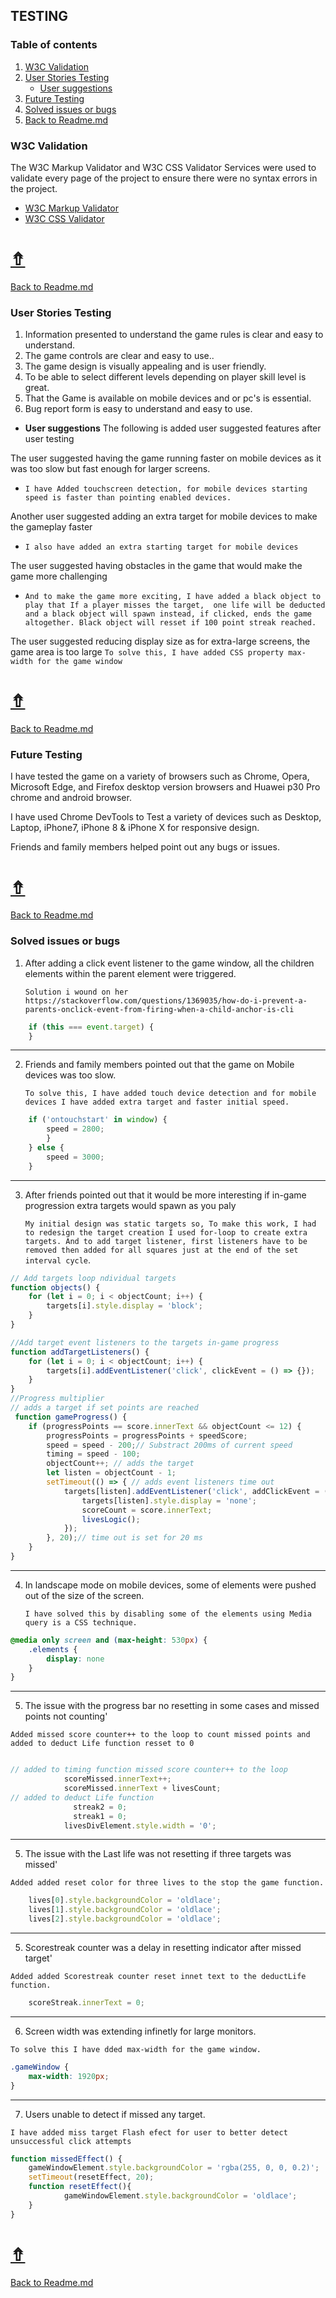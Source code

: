 ## **TESTING**

### Table of contents
1. [W3C Validation](#W3C-Validation)
1. [User Stories Testing](#User-Stories-Testing)
    - [User suggestions](#User-suggestions)
1. [Future Testing](#Future-Testing)
1. [Solved issues or bugs](#Solved-issues-or-bugs)
1. [Back to Readme.md](../README.md)

### **W3C Validation**
  The W3C Markup Validator and W3C CSS Validator Services were used to validate every page of the project to ensure there were no syntax errors in the project.

- [W3C Markup Validator](project_files/validation/Html-Checker.PNG)
- [W3C CSS Validator](project_files/validation/W3C-CSS.PNG)

# [&#8686;](#Testing)
[Back to Readme.md](../README.md)
### **User Stories Testing**
1. Information presented to understand the game rules is clear and easy to understand.
1. The game controls are clear and easy to use..
1. The game design is visually appealing and is user friendly.
1. To be able to select different levels depending on player skill level is great.
1. That the Game is available on mobile devices and or  pc's  is essential.
1. Bug report form is easy to understand and easy to use.

- **User suggestions**
The following is added user suggested features after user testing

The user suggested having the game running faster on mobile devices as it was too slow but fast enough for larger screens.
- `I have Added touchscreen detection, for mobile devices starting speed is faster than pointing enabled devices.`

Another user suggested adding an extra target for mobile devices to make the gameplay faster
- `I also have added an extra starting target for mobile devices`

The user suggested having obstacles in the game that would make the game more challenging
- `And to make the game more exciting, I have added a black object to play that If a player misses the target,  one life will be deducted and a black object will spawn instead, if clicked, ends the game altogether. Black object will resset if 100 point streak reached.`

The user suggested reducing display size as for extra-large screens, the game area is too large
`To solve this, I have added CSS property max-width for the game window`

# [&#8686;](#Testing)
[Back to Readme.md](../README.md)
### **Future Testing**
I have tested the game on a variety of browsers such as  Chrome, Opera, Microsoft Edge, and Firefox desktop version browsers and Huawei p30 Pro chrome and android browser.

I have used Chrome DevTools to Test a variety of devices such as Desktop, Laptop, iPhone7, iPhone 8 & iPhone X for responsive design.

Friends and family members helped point out any bugs or issues.

# [&#8686;](#Testing)
[Back to Readme.md](../README.md)
### **Solved issues or bugs**
1. After adding a click event listener to the game window, all the children elements within the parent element were triggered.

    `Solution i wound on her https://stackoverflow.com/questions/1369035/how-do-i-prevent-a-parents-onclick-event-from-firing-when-a-child-anchor-is-cli `
```javascript
    if (this === event.target) {
    }
```
***
2. Friends and family members pointed out that the game on Mobile devices was too slow.
     
     `To solve this, I have added touch device detection and for mobile devices I have added extra target and faster initial speed.`
```javascript
    if ('ontouchstart' in window) {
        speed = 2800;
        }
    } else {
        speed = 3000;
    }
```
***

3. After friends pointed out that it would be more interesting if in-game progression extra targets would spawn as you paly
     
     `My initial design was static targets so, To make this work, I had to redesign the target creation I used for-loop to create extra targets. And to add target listener, first listeners have to be removed then added for all squares just at the end of the set interval cycle`.
```javascript
// Add targets loop ndividual targets 
function objects() {
    for (let i = 0; i < objectCount; i++) {
        targets[i].style.display = 'block';
    }
}

//Add target event listeners to the targets in-game progress
function addTargetListeners() {
    for (let i = 0; i < objectCount; i++) {
        targets[i].addEventListener('click', clickEvent = () => {});
    }
}
//Progress multiplier
// adds a target if set points are reached
 function gameProgress() {
    if (progressPoints == score.innerText && objectCount <= 12) {
        progressPoints = progressPoints + speedScore;
        speed = speed - 200;// Substract 200ms of current speed
        timing = speed - 100;
        objectCount++; // adds the target
        let listen = objectCount - 1;
        setTimeout(() => { // adds event listeners time out 
            targets[listen].addEventListener('click', addClickEvent = () => {
                targets[listen].style.display = 'none';
                scoreCount = score.innerText;
                livesLogic();
            });
        }, 20);// time out is set for 20 ms
    }
}
```
***

4. In landscape mode on mobile devices, some of elements were pushed out of the size of the screen.

    `I have solved this by disabling some of the elements using Media query is a CSS technique.`
```css
@media only screen and (max-height: 530px) {
    .elements {
        display: none
    }
}
```
***
5.  The issue with the progress bar no resetting in some cases and missed points not counting'

  `Added missed score counter++ to the loop to count missed points and added to deduct Life function resset to 0`
```javascript

// added to timing function missed score counter++ to the loop
            scoreMissed.innerText++;
            scoreMissed.innerText + livesCount;
// added to deduct Life function
              streak2 = 0;
              streak1 = 0;
            livesDivElement.style.width = '0';
```
***
5.  The issue with the Last life was not resetting if three targets was missed'

  `Added added reset color for three lives to the stop the game function.`
```javascript
    lives[0].style.backgroundColor = 'oldlace';
    lives[1].style.backgroundColor = 'oldlace';
    lives[2].style.backgroundColor = 'oldlace';
```

***
5.  Scorestreak counter was a delay in resetting indicator after missed target'

  `Added added Scorestreak counter reset innet text to the deductLife function.`
```javascript
    scoreStreak.innerText = 0;
```
***
6. Screen width  was extending infinetly for large monitors.

  `To solve this I have dded max-width for the game window.`
```css
.gameWindow {
    max-width: 1920px;
}
```
***
7. Users unable to detect if missed any target.

  `I have added miss target Flash efect for user to better detect unsuccessful click attempts`
  
```javascript
function missedEffect() {
    gameWindowElement.style.backgroundColor = 'rgba(255, 0, 0, 0.2)';
    setTimeout(resetEffect, 20);
    function resetEffect(){
            gameWindowElement.style.backgroundColor = 'oldlace';
    }  
}
```
# [&#8686;](#Testing)
[Back to Readme.md](../README.md)